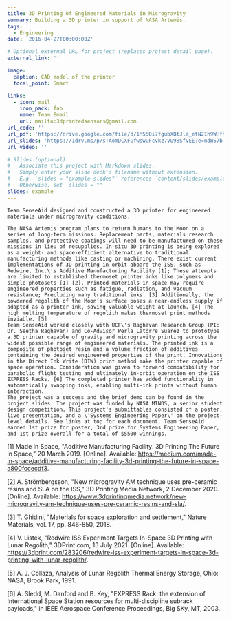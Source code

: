 ```yaml
---
title: 3D Printing of Engineered Materials in Microgravity
summary: Building a 3D printer in support of NASA Artemis.
tags:
  - Engineering
date: '2016-04-27T00:00:00Z'

# Optional external URL for project (replaces project detail page).
external_link: ''

image:
  caption: CAD model of the printer
  focal_point: Smart

links:
  - icon: mail
    icon_pack: fab
    name: Team Email
    url: mailto:3dprintedsensors@gmail.com
url_code: ''
url_pdf: 'https://drive.google.com/file/d/1M550i7fgubXBtJla_etN2Ih9WHftLmoo/view?usp=sharing'
url_slides: 'https://1drv.ms/p/s!AomDCXFGfwswuFcvkz7VU98SfVEE?e=ndW57b'
url_video: ''

# Slides (optional).
#   Associate this project with Markdown slides.
#   Simply enter your slide deck's filename without extension.
#   E.g. `slides = "example-slides"` references `content/slides/example-slides.md`.
#   Otherwise, set `slides = ""`.
slides: example
---
```

    Team SenseAid designed and constructed a 3D printer for engineered materials under microgravity conditions.

    The NASA Artemis program plans to return humans to the Moon on a series of long-term missions. Replacement parts, materials research samples, and protective coatings will need to be manufactured on these missions in lieu of resupplies. In-situ 3D printing is being explored as a weight- and space-efficient alternative to traditional manufacturing methods like casting or machining. There exist current implementations of 3D printing in orbit aboard the ISS, such as Redwire, Inc.\'s Additive Manufacturing Facility [1]; These attempts are limited to established thermoset printer inks like polymers and simple photosets [1] [2]. Printed materials in space may require engineered properties such as fatigue, radiation, and vacuum resistance; Precluding many traditional inks. [3] Additionally, the powdered regolith of the Moon’s surface poses a near-endless supply if adapted as a printer ink, saving valuable weight at launch. [4] The high melting temperature of regolith makes thermoset print methods inviable. [5]
    Team SenseAid worked closely with UCF\'s Raghavan Research Group (PI: Dr. Seetha Raghavan) and Co-Advisor Perla Latorre Suarez to prototype a 3D printer capable of gravity and microgravity printing across the widest possible range of engineered materials. The printed ink is a composite of photoset resin and a volume fraction of additives containing the desired engineered properties of the print. Innovations in the Direct Ink Write (DIW) print method make the printer capable of space operation. Consideration was given to forward compatibility for parabolic flight testing and ultimately in-orbit operation on the ISS EXPRESS Racks. [6] The completed printer has added functionality in automatically swapping inks, enabling multi-ink prints without human interaction.
    The project was a success and the brief demo can be found in the project slides. The project was funded by NASA MINDS, a senior student design competition. This project's submittables consisted of a poster, live presentation, and a \'Systems Engineering Paper\' on the project-level details. See links at top for each document. Team SenseAid earned 1st prize for poster, 3rd prize for Systems Engineering Paper, and 1st prize overall for a total of $5500 winnings.

[1] Made In Space, "Additive Manufacturing Facility: 3D Printing The Future in Space," 20 March 2019. [Online]. Available: https://medium.com/made-in-space/additive-manufacturing-facility-3d-printing-the-future-in-space-a800fccecdf3.

[2] A. Strömbergsson, "New microgravity AM technique uses pre-ceramic resins and SLA on the ISS," 3D Printing Media Network, 2 December 2020. [Online]. Available: https://www.3dprintingmedia.network/new-microgravity-am-technique-uses-pre-ceramic-resins-and-sla/.

[3] T. Ghidini, "Materials for space exploration and settlement," Nature Materials, vol. 17, pp. 846-850, 2018.

[4] V. Listek, "Redwire ISS Experiment Targets In-Space 3D Printing with Lunar Regolith," 3DPrint.com, 13 July 2021. [Online]. Available: https://3dprint.com/283206/redwire-iss-experiment-targets-in-space-3d-printing-with-lunar-regolith/.

[5] A. J. Collaza, Analysis of Lunar Regolith Thermal Energy Storage, Ohio: NASA, Brook Park, 1991.

[6] A. Sledd, M. Danford and B. Key, "EXPRESS Rack: the extension of International Space Station resources for multi-discipline subrack payloads," in IEEE Aerospace Conference Proceedings, Big SKy, MT, 2003.

